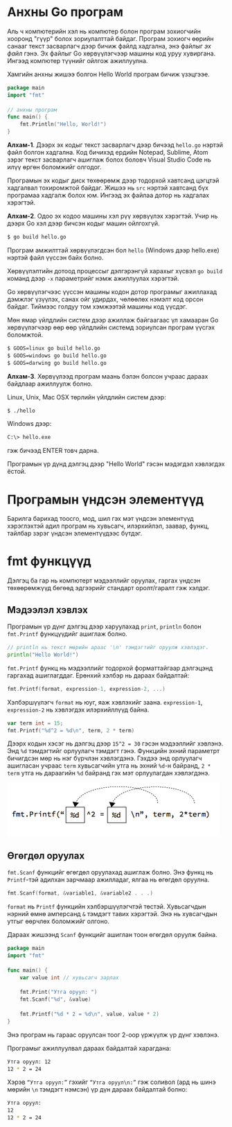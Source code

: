 # Анхны Go програм

Аль ч компютерийн хэл нь компютер болон програм зохиогчийн хооронд "гүүр" болох зориулалттай байдаг. Програм зохиогч өөрийн санааг текст засварлагч дээр бичиж файлд хадгална, энэ файлыг _эх файл_ гэнэ. Эх файлыг Go хөрвүүлэгчээр машины код уруу хувиргана. Ингээд компютер түүнийг ойлгож ажиллуулна.

Хамгийн анхны жишээ болгон Hello World програм бичиж үзэцгээе.

```go
package main
import "fmt"

// анхны програм
func main() {
    fmt.Println("Hello, World!")
}
```

**Алхам-1**. Дээрх эх кодыг текст засварлагч дээр бичээд `hello.go` нэртэй файл болгон хадгална. Код бичихэд ердийн Notepad, Sublime, Atom зэрэг текст засварлагч ашиглаж болох боловч Visual Studio Code нь илүү өргөн боломжийг олгодог.

Програмын эх кодыг диск төхөөрөмж дээр тодорхой хавтсанд цэгцтэй хадгалвал тохиромжтой байдаг. Жишээ нь `src` нэртэй хавтсанд бүх програмаа хадгалж болох юм. Ингээд эх файлаа дотор нь хадгалах хэрэгтэй.

**Алхам-2**. Одоо эх кодоо машины хэл рүү хөрвүүлэх хэрэгтэй. Учир нь дээрх Go хэл дээр бичсэн кодыг машин ойлгохгүй.

```sh
$ go build hello.go
```

Програм амжилттай хөрвүүлэгдсэн бол `hello` (Windows дээр hello.exe) нэртэй файл үүссэн байх болно.

Хөрвүүлэлтийн дотоод процессыг дэлгэрэнгүй харахыг хүсвэл `go build` команд дээр `-x` параметрийг нэмж ажиллуулах хэрэгтэй.

Go хөрвүүлэгчээс үүссэн машины кодон дотор програмыг ажиллахад дэмжлэг үзүүлэх, санах ойг удирдах, чөлөөлөх нэмэлт код орсон байдаг. Тиймээс голдуу том хэмжээтэй машины код үүсдэг.

Мөн ямар үйлдлийн систем дээр ажиллаж байгаагаас үл хамааран Go хөрвүүлэгчээр өөр өөр үйлдлийн системд зориулсан програм үүсгэх боломжтой.

```sh
$ GOOS=linux go build hello.go
$ GOOS=windows go build hello.go
$ GOOS=darwing go build hello.go
```

**Алхам-3**. Хөрвүүлээд програм маань бэлэн болсон учраас дараах байдлаар ажиллуулж болно.

Linux, Unix, Mac OSX төрлийн үйлдлийн систем дээр:

```sh
$ ./hello
```

Windows  дээр:

```sh
C:\> hello.exe
```

гэж бичээд ENTER товч дарна.

Програмын үр дүнд дэлгэц дээр "Hello World" гэсэн мэдэгдэл хэвлэгдэх ёстой.


# Програмын үндсэн элементүүд

Барилга барихад тоосго, мод, шил гэх мэт үндсэн элементүүд хэрэглэхтэй адил програм нь хувьсагч, илэрхийлэл, заавар, функц, тайлбар зэрэг үндсэн элементүүдээс бүтдэг. 


# fmt функцүүд

Дэлгэц ба гар нь компютерт мэдээллийг оруулах, гаргах үндсэн төхөөрөмжүүд бөгөөд эдгээрийг стандарт оролт/гаралт гэж хэлдэг.

## Мэдээлэл хэвлэх

Програмын үр дүнг дэлгэц дээр харуулахад `print`, `println` болон `fmt.Printf` функцүүдийг ашиглаж болно.

```go
// println нь текст мөрийн араас '\n' тэмдэгтийг оруулж хэвлэдэг.
println("Hello World!")
```

`fmt.Printf` функц нь мэдээллийг тодорхой форматтайгаар дэлгэцэнд гаргахад ашиглагддаг. Ерөнхий хэлбэр нь дараах байдалтай:

```go
fmt.Printf(format, expression-1, expression-2, ...)
```
Хэлбэршүүлэгч `format` нь юуг, яаж хэвлэхийг заана. `expression-1`, `expression-2` нь хэвлэгдэх илэрхийллүүд байна.

```go
var term int = 15;
fmt.Printf("%d^2 = %d\n", term, 2 * term)
```
Дээрх кодын хэсэг нь дэлгэц  дээр `15^2 = 30` гэсэн мэдээллийг хэвлэнэ. Энд `%d` тэмдэгтийг орлуулагч тэмдэгт гэнэ. Функцийн эхний параметрт бичигдсэн мөр нь нэг бүрчлэн хэвлэгдэнэ. Гэхдээ энд орлуулагч ашигласан учраас `term` хувьсагчийн утга нь эхний `%d`-н байранд, `2 * term`  утга нь дараагийн `%d` байранд гэх мэт орлуулагдан хэвлэгдэнэ.

![](res/fmt.png)

## Өгөгдөл оруулах

`fmt.Scanf` функцийг өгөгдөл оруулахад ашиглаж болно. Энэ функц нь `Printf`-тэй адилхан зарчмаар ажилладаг, ялгаа нь өгөгдөл оруулна.

```go
fmt.Scanf(format, &variable1, &variable2 . . .)
```

`format` нь `Printf` функцийн хэлбэршүүлэгчтэй төстэй. Хувьсагчдын нэрний өмнө амперсанд `&` тэмдэгт тавих хэрэгтэй. Энэ нь хувсагчдын утгыг өөрчлөх боломжийг олгоно.

Дараах жишээнд `Scanf` функцийг ашиглан тоон өгөгдөл оруулж байна.

```go
package main
import "fmt"

func main() {
    var value int // хувьсагч зарлах

    fmt.Print("Утга оруул: ")
    fmt.Scanf("%d", &value)

    fmt.Printf("%d * 2 = %d\n", value, value * 2)
}
```

Энэ програм нь гараас оруулсан тоог 2-оор үржүүлж үр дүнг хэвлэнэ.

Програмыг ажиллуулвал дараах байдалтай харагдана:

```sh
Утга оруул: 12
12 * 2 = 24
```

Хэрэв `“Утга оруул:”` гэхийг `“Утга оруул\n:”` гэж соливол (ард нь шинэ мөрийн `\n` тэмдэгт нэмсэн) үр дүн дараах байдалтай болно:

```sh
Утга оруул:
12
12 * 2 = 24
```

